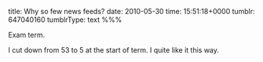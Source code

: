title: Why so few news feeds?
date: 2010-05-30
time: 15:51:18+0000
tumblr: 647040160
tumblrType: text
%%%

Exam term. 

I cut down from 53 to 5 at the start of term. I quite like it this way. 
